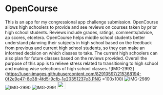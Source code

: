 # OpenCourse
This is an app for my congressional app challenge submission. OpenCourse allows high schoolers to provide and see reviews on courses taken by prior high school students. Reviews include grades, ratings, comments/advice, ap scores, etcetera. OpenCourse helps middle school students better understand planning their subjects in high school based on the feedback from previous and current high school students, so they can make an informed decision on which classes to take. The current high schoolers can also plan for future classes based on the reviews provided. Overall the purpose of this app is to relieve stress related to transitioning to high school and making wise selections of high school classes.
![IMG-2992](https://user-images.githubusercontent.com/82910597/215368194-0f2e9e47-6e38-4fd5-9cfb-1e20351237e3.PNG =100x100)
![IMG-2989](https://user-images.githubusercontent.com/82910597/215368218-4e13a2c3-65b5-40e0-b51d-68c4a8109552.PNG)
![IMG-2990](https://user-images.githubusercontent.com/82910597/215368209-1f0329c6-d5a8-41b4-9a1b-43c15ae41bbd.PNG)
![IMG-2991](https://user-images.githubusercontent.com/82910597/215368168-e9aa09aa-6a46-4bf8-8b15-ed5d44d6f3d2.PNG)
<img src='https://user-images.githubusercontent.com/82910597/215368194-0f2e9e47-6e38-4fd5-9cfb-1e20351237e3.PNG' width='25'>
